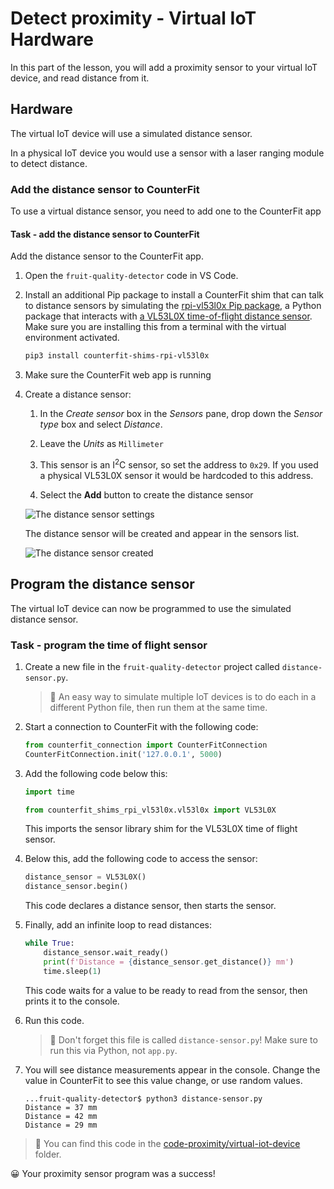 # Detect proximity - Virtual IoT Hardware

In this part of the lesson, you will add a proximity sensor to your virtual IoT device, and read distance from it.

## Hardware

The virtual IoT device will use a simulated distance sensor.

In a physical IoT device you would use a sensor with a laser ranging module to detect distance.

### Add the distance sensor to CounterFit

To use a virtual distance sensor, you need to add one to the CounterFit app

#### Task - add the distance sensor to CounterFit

Add the distance sensor to the CounterFit app.

1. Open the `fruit-quality-detector` code in VS Code.

1. Install an additional Pip package to install a CounterFit shim that can talk to distance sensors by simulating the [rpi-vl53l0x Pip package](https://pypi.org/project/rpi-vl53l0x/), a Python package that interacts with [a VL53L0X time-of-flight distance sensor](https://wiki.seeedstudio.com/Grove-Time_of_Flight_Distance_Sensor-VL53L0X/). Make sure you are installing this from a terminal with the virtual environment activated.

    ```sh
    pip3 install counterfit-shims-rpi-vl53l0x
    ```

1. Make sure the CounterFit web app is running

1. Create a distance sensor:

    1. In the *Create sensor* box in the *Sensors* pane, drop down the *Sensor type* box and select *Distance*.

    1. Leave the *Units* as `Millimeter`

    1. This sensor is an I<sup>2</sup>C sensor, so set the address to `0x29`. If you used a physical VL53L0X sensor it would be hardcoded to this address.

    1. Select the **Add** button to create the distance sensor

    ![The distance sensor settings](../../../images/counterfit-create-distance-sensor.png)

    The distance sensor will be created and appear in the sensors list.

    ![The distance sensor created](../../../images/counterfit-distance-sensor.png)

## Program the distance sensor

The virtual IoT device can now be programmed to use the simulated distance sensor.

### Task - program the time of flight sensor

1. Create a new file in the `fruit-quality-detector` project called `distance-sensor.py`.

    > 💁 An easy way to simulate multiple IoT devices is to do each in a different Python file, then run them at the same time.

1. Start a connection to CounterFit with the following code:

    ```python
    from counterfit_connection import CounterFitConnection
    CounterFitConnection.init('127.0.0.1', 5000)
    ```

1. Add the following code below this:

    ```python
    import time
    
    from counterfit_shims_rpi_vl53l0x.vl53l0x import VL53L0X
    ```

    This imports the sensor library shim for the VL53L0X time of flight sensor.

1. Below this, add the following code to access the sensor:

    ```python
    distance_sensor = VL53L0X()
    distance_sensor.begin()
    ```

    This code declares a distance sensor, then starts the sensor.

1. Finally, add an infinite loop to read distances:

    ```python
    while True:
        distance_sensor.wait_ready()
        print(f'Distance = {distance_sensor.get_distance()} mm')
        time.sleep(1)
    ```

    This code waits for a value to be ready to read from the sensor, then prints it to the console.

1. Run this code.

    > 💁 Don't forget this file is called `distance-sensor.py`! Make sure to run this via Python, not `app.py`.

1. You will see distance measurements appear in the console. Change the value in CounterFit to see this value change, or use random values.

    ```output
    ...fruit-quality-detector$ python3 distance-sensor.py 
    Distance = 37 mm
    Distance = 42 mm
    Distance = 29 mm
    ```

> 💁 You can find this code in the [code-proximity/virtual-iot-device](code-proximity/virtual-iot-device) folder.

😀 Your proximity sensor program was a success!
